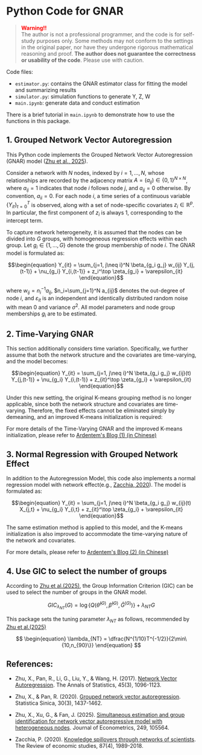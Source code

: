 # Python Code for GNAR 

> <font color='red'>**Warning!!**</font>  
> The author is not a professional programmer, and the code is for self-study purposes only. Some methods may not conform to the settings in the original paper, nor have they undergone rigorous mathematical reasoning and proof. **The author does not guarantee the correctness or usability of the code**. Please use with caution.

Code files:
- `estimator.py`: contains the GNAR estimator class for fitting the model and summarizing results
- `simulator.py`: simulation functions to generate Y, Z, W
- `main.ipynb`: generate data and conduct estimation

There is a brief tutorial in `main.ipynb` to demonstrate how to use the functions in this package.

## 1. Grouped Network Vector Autoregression

This Python code implements the Grouped Network Vector Autoregression (GNAR) model ([Zhu et al., 2025](https://www.sciencedirect.com/science/article/pii/S0304407623002804)).

Consider a network with $N$ nodes, indexed by $i=1,\ldots,N$, whose relationships are recorded by the adjacency matrix $A=(a_{ij})\in\{0,1\}^{N\times N}$, where $a_{ij}=1$ indicates that node $i$ follows node $j$, and $a_{ij}=0$ otherwise. By convention, $a_{ii}=0$. For each node $i$, a time series of a continuous variable $\{Y_{it}\}_{t=0}^T$ is observed, along with a set of node-specific covariates $z_i\in\mathbb{R}^p$. In particular, the first component of $z_i$ is always $1$, corresponding to the intercept term.

To capture network heterogeneity, it is assumed that the nodes can be divided into $G$ groups, with homogeneous regression effects within each group. Let $g_i\in\{1,\ldots,G\}$ denote the group membership of node $i$. The GNAR model is formulated as:

$$\begin{equation}
Y_{it} = \sum_{j=1, j\neq i}^N \beta_{g_i g_j} w_{ij} Y_{j,(t-1)} + \nu_{g_i} Y_{i,(t-1)} + z_i^\top \zeta_{g_i} + \varepsilon_{it}
\end{equation}$$

where $w_{ij}=n_i^{-1} a_{ij}$, $n_i=\sum_{j=1}^N a_{ij}$ denotes the out-degree of node $i$, and $\varepsilon_{it}$ is an independent and identically distributed random noise with mean $0$ and variance $\sigma^2$. All model parameters and node group memberships $g_i$ are to be estimated.


## 2. Time-Varying GNAR
This section additionally considers time variation.
Specifically, we further assume that both the network structure and the covariates are time-varying, and the model becomes:

$$\begin{equation}
Y_{it} = \sum_{j=1, j\neq i}^N \beta_{g_i g_j} w_{ij}(t) Y_{j,(t-1)} + \nu_{g_i} Y_{i,(t-1)} + z_{it}^\top \zeta_{g_i} + \varepsilon_{it}
\end{equation}$$

Under this new setting, the original K-means grouping method is no longer applicable, since both the network structure and covariates are time-varying. Therefore, the fixed effects cannot be eliminated simply by demeaning, and an improved K-means initialization is required:

For more details of the Time-Varying GNAR and the improved K-means initialization, please refer to [Ardentem's Blog (1) (in Chinese)](https://ardentemwang.com/2025/07/22/GNAR1/#more)

## 3. Normal Regression with Grouped Network Effect

In addition to the Autoregression Model, this code also implements a normal regression model with network effect(e.g., [Zacchia, 2020](https://academic.oup.com/restud/article-abstract/87/4/1989/5505452?login=false)). The model is formulated as:

$$\begin{equation}
Y_{it} = \sum_{j=1, j\neq i}^N \beta_{g_i g_j} w_{ij}(t) X_{j,t} + \nu_{g_i} Y_{i,t} + z_{it}^\top \zeta_{g_i} + \varepsilon_{it}
\end{equation}$$

The same estimation method is applied to this model, and the K-means initialization is also improved to accommodate the time-varying nature of the network and covariates.

For more details, please refer to [Ardentem's Blog (2) (in Chinese)](https://ardentemwang.com/2025/08/03/GNAR2/#more)

## 4. Use GIC to select the number of groups

According to [Zhu et al.(2025)](https://www.sciencedirect.com/science/article/pii/S0304407623002804), the Group Information Criterion (GIC) can be used to select the number of groups in the GNAR model.

$$\begin{equation}
GIC_{\lambda_{NT}}(G) = \log \left\{Q\left(\widehat{{\theta}}^{(G)}, \widehat{\beta}^{(G)}, \widehat{G}^{(G)}\right) \right\} + \lambda_{NT} G
\end{equation}$$

This package sets the tuning parameter $\lambda_{NT}$ as follows, recommended by [Zhu et al.(2025)](https://www.sciencedirect.com/science/article/pii/S0304407623002804)

$$
\begin{equation}
\lambda_{NT} = \dfrac{N^{1/10}T^{-1/2}}{2\min\{10,n_{90}\}}
\end{equation}
$$

## References:

- Zhu, X., Pan, R., Li, G., Liu, Y., & Wang, H. (2017). [Network Vector Autoregression](http://ibids.cn/pdf/aos2017.pdf). The Annals of Statistics, 45(3), 1096-1123.

- Zhu, X., & Pan, R. (2020). [Grouped network vector autoregression](https://www.jstor.org/stable/26968936). Statistica Sinica, 30(3), 1437-1462.

- Zhu, X., Xu, G., & Fan, J. (2025). [Simultaneous estimation and group identification for network vector autoregressive model with heterogeneous nodes](https://www.sciencedirect.com/science/article/pii/S0304407623002804). Journal of Econometrics, 249, 105564.

- Zacchia, P. (2020). [Knowledge spillovers through networks of scientists](https://academic.oup.com/restud/article-abstract/87/4/1989/5505452?login=false). The Review of economic studies, 87(4), 1989-2018.
